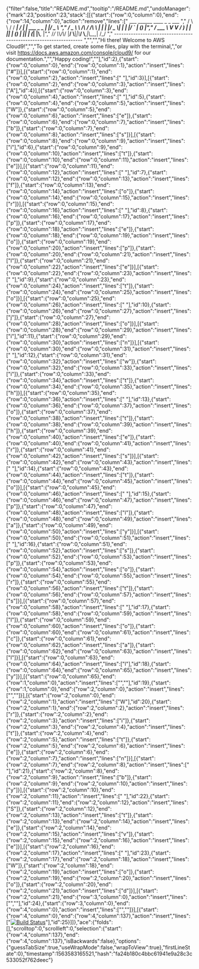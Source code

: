 {"filter":false,"title":"README.md","tooltip":"/README.md","undoManager":{"mark":23,"position":23,"stack":[[{"start":{"row":0,"column":0},"end":{"row":14,"column":0},"action":"remove","lines":["         ___        ______     ____ _                 _  ___  ","        / \\ \\      / / ___|   / ___| | ___  _   _  __| |/ _ \\ ","       / _ \\ \\ /\\ / /\\___ \\  | |   | |/ _ \\| | | |/ _` | (_) |","      / ___ \\ V  V /  ___) | | |___| | (_) | |_| | (_| |\\__, |","     /_/   \\_\\_/\\_/  |____/   \\____|_|\\___/ \\__,_|\\__,_|  /_/ "," ----------------------------------------------------------------- ","","","Hi there! Welcome to AWS Cloud9!","","To get started, create some files, play with the terminal,","or visit https://docs.aws.amazon.com/console/cloud9/ for our documentation.","","Happy coding!",""],"id":2},{"start":{"row":0,"column":0},"end":{"row":0,"column":1},"action":"insert","lines":["#"]}],[{"start":{"row":0,"column":1},"end":{"row":0,"column":2},"action":"insert","lines":[" "],"id":3}],[{"start":{"row":0,"column":2},"end":{"row":0,"column":3},"action":"insert","lines":["A"],"id":4}],[{"start":{"row":0,"column":3},"end":{"row":0,"column":4},"action":"insert","lines":[" "],"id":5},{"start":{"row":0,"column":4},"end":{"row":0,"column":5},"action":"insert","lines":["W"]},{"start":{"row":0,"column":5},"end":{"row":0,"column":6},"action":"insert","lines":["e"]},{"start":{"row":0,"column":6},"end":{"row":0,"column":7},"action":"insert","lines":["b"]},{"start":{"row":0,"column":7},"end":{"row":0,"column":8},"action":"insert","lines":["s"]}],[{"start":{"row":0,"column":8},"end":{"row":0,"column":9},"action":"insert","lines":["i"],"id":6},{"start":{"row":0,"column":9},"end":{"row":0,"column":10},"action":"insert","lines":["t"]},{"start":{"row":0,"column":10},"end":{"row":0,"column":11},"action":"insert","lines":["e"]}],[{"start":{"row":0,"column":11},"end":{"row":0,"column":12},"action":"insert","lines":[" "],"id":7},{"start":{"row":0,"column":12},"end":{"row":0,"column":13},"action":"insert","lines":["f"]},{"start":{"row":0,"column":13},"end":{"row":0,"column":14},"action":"insert","lines":["o"]},{"start":{"row":0,"column":14},"end":{"row":0,"column":15},"action":"insert","lines":["r"]}],[{"start":{"row":0,"column":15},"end":{"row":0,"column":16},"action":"insert","lines":[" "],"id":8},{"start":{"row":0,"column":16},"end":{"row":0,"column":17},"action":"insert","lines":["p"]},{"start":{"row":0,"column":17},"end":{"row":0,"column":18},"action":"insert","lines":["e"]},{"start":{"row":0,"column":18},"end":{"row":0,"column":19},"action":"insert","lines":["o"]},{"start":{"row":0,"column":19},"end":{"row":0,"column":20},"action":"insert","lines":["p"]},{"start":{"row":0,"column":20},"end":{"row":0,"column":21},"action":"insert","lines":["l"]},{"start":{"row":0,"column":21},"end":{"row":0,"column":22},"action":"insert","lines":["e"]}],[{"start":{"row":0,"column":22},"end":{"row":0,"column":23},"action":"insert","lines":[" "],"id":9},{"start":{"row":0,"column":23},"end":{"row":0,"column":24},"action":"insert","lines":["t"]},{"start":{"row":0,"column":24},"end":{"row":0,"column":25},"action":"insert","lines":["o"]}],[{"start":{"row":0,"column":25},"end":{"row":0,"column":26},"action":"insert","lines":[" "],"id":10},{"start":{"row":0,"column":26},"end":{"row":0,"column":27},"action":"insert","lines":["j"]},{"start":{"row":0,"column":27},"end":{"row":0,"column":28},"action":"insert","lines":["o"]}],[{"start":{"row":0,"column":28},"end":{"row":0,"column":29},"action":"insert","lines":["i"],"id":11},{"start":{"row":0,"column":29},"end":{"row":0,"column":30},"action":"insert","lines":["n"]}],[{"start":{"row":0,"column":30},"end":{"row":0,"column":31},"action":"insert","lines":[" "],"id":12},{"start":{"row":0,"column":31},"end":{"row":0,"column":32},"action":"insert","lines":["w"]},{"start":{"row":0,"column":32},"end":{"row":0,"column":33},"action":"insert","lines":["i"]},{"start":{"row":0,"column":33},"end":{"row":0,"column":34},"action":"insert","lines":["t"]},{"start":{"row":0,"column":34},"end":{"row":0,"column":35},"action":"insert","lines":["h"]}],[{"start":{"row":0,"column":35},"end":{"row":0,"column":36},"action":"insert","lines":[" "],"id":13},{"start":{"row":0,"column":36},"end":{"row":0,"column":37},"action":"insert","lines":["o"]},{"start":{"row":0,"column":37},"end":{"row":0,"column":38},"action":"insert","lines":["t"]},{"start":{"row":0,"column":38},"end":{"row":0,"column":39},"action":"insert","lines":["h"]},{"start":{"row":0,"column":39},"end":{"row":0,"column":40},"action":"insert","lines":["e"]},{"start":{"row":0,"column":40},"end":{"row":0,"column":41},"action":"insert","lines":["r"]},{"start":{"row":0,"column":41},"end":{"row":0,"column":42},"action":"insert","lines":["s"]}],[{"start":{"row":0,"column":42},"end":{"row":0,"column":43},"action":"insert","lines":[" "],"id":14},{"start":{"row":0,"column":43},"end":{"row":0,"column":44},"action":"insert","lines":["t"]},{"start":{"row":0,"column":44},"end":{"row":0,"column":45},"action":"insert","lines":["o"]}],[{"start":{"row":0,"column":45},"end":{"row":0,"column":46},"action":"insert","lines":[" "],"id":15},{"start":{"row":0,"column":46},"end":{"row":0,"column":47},"action":"insert","lines":["p"]},{"start":{"row":0,"column":47},"end":{"row":0,"column":48},"action":"insert","lines":["l"]},{"start":{"row":0,"column":48},"end":{"row":0,"column":49},"action":"insert","lines":["a"]},{"start":{"row":0,"column":49},"end":{"row":0,"column":50},"action":"insert","lines":["y"]}],[{"start":{"row":0,"column":50},"end":{"row":0,"column":51},"action":"insert","lines":[" "],"id":16},{"start":{"row":0,"column":51},"end":{"row":0,"column":52},"action":"insert","lines":["s"]},{"start":{"row":0,"column":52},"end":{"row":0,"column":53},"action":"insert","lines":["p"]},{"start":{"row":0,"column":53},"end":{"row":0,"column":54},"action":"insert","lines":["o"]},{"start":{"row":0,"column":54},"end":{"row":0,"column":55},"action":"insert","lines":["r"]},{"start":{"row":0,"column":55},"end":{"row":0,"column":56},"action":"insert","lines":["t"]},{"start":{"row":0,"column":56},"end":{"row":0,"column":57},"action":"insert","lines":["s"]}],[{"start":{"row":0,"column":57},"end":{"row":0,"column":58},"action":"insert","lines":[" "],"id":17},{"start":{"row":0,"column":58},"end":{"row":0,"column":59},"action":"insert","lines":["l"]},{"start":{"row":0,"column":59},"end":{"row":0,"column":60},"action":"insert","lines":["o"]},{"start":{"row":0,"column":60},"end":{"row":0,"column":61},"action":"insert","lines":["c"]},{"start":{"row":0,"column":61},"end":{"row":0,"column":62},"action":"insert","lines":["a"]},{"start":{"row":0,"column":62},"end":{"row":0,"column":63},"action":"insert","lines":["l"]}],[{"start":{"row":0,"column":63},"end":{"row":0,"column":64},"action":"insert","lines":["l"],"id":18},{"start":{"row":0,"column":64},"end":{"row":0,"column":65},"action":"insert","lines":["y"]}],[{"start":{"row":0,"column":65},"end":{"row":1,"column":0},"action":"insert","lines":["",""],"id":19},{"start":{"row":1,"column":0},"end":{"row":2,"column":0},"action":"insert","lines":["",""]}],[{"start":{"row":2,"column":0},"end":{"row":2,"column":1},"action":"insert","lines":["W"],"id":20},{"start":{"row":2,"column":1},"end":{"row":2,"column":2},"action":"insert","lines":["r"]},{"start":{"row":2,"column":2},"end":{"row":2,"column":3},"action":"insert","lines":["i"]},{"start":{"row":2,"column":3},"end":{"row":2,"column":4},"action":"insert","lines":["t"]},{"start":{"row":2,"column":4},"end":{"row":2,"column":5},"action":"insert","lines":["t"]},{"start":{"row":2,"column":5},"end":{"row":2,"column":6},"action":"insert","lines":["e"]},{"start":{"row":2,"column":6},"end":{"row":2,"column":7},"action":"insert","lines":["n"]}],[{"start":{"row":2,"column":7},"end":{"row":2,"column":8},"action":"insert","lines":[" "],"id":21},{"start":{"row":2,"column":8},"end":{"row":2,"column":9},"action":"insert","lines":["b"]},{"start":{"row":2,"column":9},"end":{"row":2,"column":10},"action":"insert","lines":["y"]}],[{"start":{"row":2,"column":10},"end":{"row":2,"column":11},"action":"insert","lines":[" "],"id":22},{"start":{"row":2,"column":11},"end":{"row":2,"column":12},"action":"insert","lines":["S"]},{"start":{"row":2,"column":12},"end":{"row":2,"column":13},"action":"insert","lines":["t"]},{"start":{"row":2,"column":13},"end":{"row":2,"column":14},"action":"insert","lines":["e"]},{"start":{"row":2,"column":14},"end":{"row":2,"column":15},"action":"insert","lines":["v"]},{"start":{"row":2,"column":15},"end":{"row":2,"column":16},"action":"insert","lines":["e"]}],[{"start":{"row":2,"column":16},"end":{"row":2,"column":17},"action":"insert","lines":[" "],"id":23},{"start":{"row":2,"column":17},"end":{"row":2,"column":18},"action":"insert","lines":["W"]},{"start":{"row":2,"column":18},"end":{"row":2,"column":19},"action":"insert","lines":["o"]},{"start":{"row":2,"column":19},"end":{"row":2,"column":20},"action":"insert","lines":["o"]},{"start":{"row":2,"column":20},"end":{"row":2,"column":21},"action":"insert","lines":["d"]}],[{"start":{"row":2,"column":21},"end":{"row":3,"column":0},"action":"insert","lines":["",""],"id":24},{"start":{"row":3,"column":0},"end":{"row":4,"column":0},"action":"insert","lines":["",""]}],[{"start":{"row":4,"column":0},"end":{"row":4,"column":137},"action":"insert","lines":["[![Build Status](https://travis-ci.org/walkinthedawg/SportsProject.svg?branch=master)](https://travis-ci.org/walkinthedawg/SportsProject)"],"id":25}]]},"ace":{"folds":[],"scrolltop":0,"scrollleft":0,"selection":{"start":{"row":4,"column":137},"end":{"row":4,"column":137},"isBackwards":false},"options":{"guessTabSize":true,"useWrapMode":false,"wrapToView":true},"firstLineState":0},"timestamp":1563583165521,"hash":"fa24b180c4bbc61941e9a28c3c533052f762deec"}